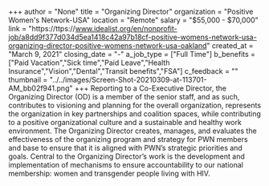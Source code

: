 +++
author = "None"
title = "Organizing Director"
organization = "Positive Women's Network-USA"
location = "Remote"
salary = "$55,000 - $70,000"
link = "https://ttps://www.idealist.org/en/nonprofit-job/a8dd9f377d034d5ea1418c42a97b18cf-positive-womens-network-usa-organizing-director-positive-womens-network-usa-oakland"
created_at = "March 9, 2021"
closing_date = "-"
a_job_type = ["Full Time"]
b_benefits = ["Paid Vacation","Sick time","Paid Leave","Health Insurance","Vision","Dental","Transit benefits","FSA"]
c_feedback = ""
thumbnail = "../../images/Screen-Shot-20210309-at-113701-AM_bb02f941.png"
+++
Reporting to a Co-Executive Director, the Organizing Director (OD) is a member of the senior staff, and as such, contributes to visioning and planning for the overall organization, represents the organization in key partnerships and coalition spaces, while contributing to a positive organizational culture and a sustainable and healthy work environment. The Organizing Director creates, manages, and evaluates the effectiveness of the organizing program and strategy for PWN members and base to ensure that it is aligned with PWN’s strategic priorities and goals. Central to the Organizing Director’s work is the development and implementation of mechanisms to ensure accountability to our national membership: women and transgender people living with HIV.